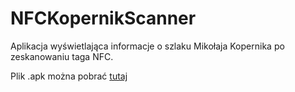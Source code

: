 # NFCKopernikScanner
Aplikacja wyświetlająca informacje o szlaku Mikołaja Kopernika po zeskanowaniu taga NFC.



Plik .apk można pobrać <a href="https://www.mediafire.com/file/xfjz478d9gp3ti9/app-debug.apk/file">tutaj</a>
